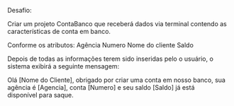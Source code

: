 Desafio: 

Criar um projeto ContaBanco que receberá dados via terminal contendo as características de conta em banco. 

Conforme os atributos:
Agência 
Numero 
Nome do cliente 
Saldo

Depois de todas as informações terem sido inseridas pelo o usuário, o sistema exibirá a seguinte mensagem: 

Olá [Nome do Cliente], obrigado por criar uma conta em nosso banco, sua agência é [Agencia], conta [Numero] e seu saldo [Saldo] já está disponível para saque.
